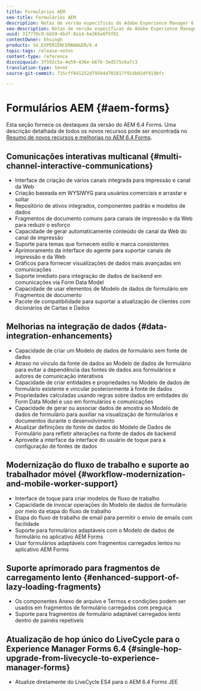 ```yaml
---
title: Formulários AEM
seo-title: Formulários AEM
description: Notas de versão específicas do Adobe Experience Manager 6.3 Forms.
seo-description: Notas de versão específicas do Adobe Experience Manager 6.3 Forms.
uuid: 317770c9-bb59-4bdf-8a14-be265e8f5f81
contentOwner: khsingh
products: SG_EXPERIENCEMANAGER/6.4
topic-tags: release-notes
content-type: reference
discoiquuid: 3f592c5a-4e59-436e-b67b-3ed575c6afc3
translation-type: tm+mt
source-git-commit: 715cff841252d79504d702817f91db92df919bfc

---
```



# Formulários AEM {#aem-forms}

Esta seção fornece os destaques da versão do AEM 6.4 Forms. Uma descrição detalhada de todos os novos recursos pode ser encontrada no [Resumo de novos recursos e melhorias no AEM 6.4 Forms](/help/forms/using/whats-new.md).

## Comunicações interativas multicanal {#multi-channel-interactive-communications}

* Interface de criação de vários canais integrada para impressão e canal da Web
* Criação baseada em WYSIWYG para usuários comerciais e arrastar e soltar
* Repositório de ativos integrados, componentes padrão e modelos de dados
* Fragmentos de documento comuns para canais de impressão e da Web para reduzir o esforço
* Capacidade de gerar automaticamente conteúdo de canal da Web do canal de impressão
* Suporte para temas que fornecem estilo e marca consistentes
* Aprimoramento da interface do agente para suportar canais de impressão e da Web
* Gráficos para fornecer visualizações de dados mais avançadas em comunicações
* Suporte imediato para integração de dados de backend em comunicações via Form Data Model
* Capacidade de usar elementos de Modelo de dados de formulário em Fragmentos de documento
* Pacote de compatibilidade para suportar a atualização de clientes com dicionários de Cartas e Dados

## Melhorias na integração de dados {#data-integration-enhancements}

* Capacidade de criar um Modelo de dados de formulário sem fonte de dados
* Atraso no vínculo da fonte de dados ao Modelo de dados de formulário para evitar a dependência das fontes de dados aos formulários e autores de comunicação interativos
* Capacidade de criar entidades e propriedades no Modelo de dados de formulário existente e vincular posteriormente à fonte de dados
* Propriedades calculadas usando regras sobre dados em entidades do Form Data Model e uso em formulários e comunicações
* Capacidade de gerar ou associar dados de amostra ao Modelo de dados de formulário para auxiliar na visualização de formulários e documentos durante o desenvolvimento
* Atualizar definições de fonte de dados do Modelo de Dados de Formulário para refletir alterações na fonte de dados de backend
* Aproveite a interface da interface do usuário de toque para a configuração de fontes de dados

## Modernização do fluxo de trabalho e suporte ao trabalhador móvel {#workflow-modernization-and-mobile-worker-support}

* Interface de toque para criar modelos de fluxo de trabalho
* Capacidade de invocar operações do Modelo de dados de formulário por meio da etapa do fluxo de trabalho
* Etapa do fluxo de trabalho de email para permitir o envio de emails com facilidade
* Suporte para formulários adaptáveis com o Modelo de dados de formulário no aplicativo AEM Forms
* Usar formulários adaptáveis com fragmentos carregados lentos no aplicativo AEM Forms

## Suporte aprimorado para fragmentos de carregamento lento {#enhanced-support-of-lazy-loading-fragments}

* Os componentes Anexo de arquivo e Termos e condições podem ser usados em fragmentos de formulário carregados com preguiça
* Suporte para fragmentos de formulário adaptável carregados lento dentro de painéis repetíveis

## Atualização de hop único do LiveCycle para o Experience Manager Forms 6.4 {#single-hop-upgrade-from-livecycle-to-experience-manager-forms}

* Atualize diretamente do LiveCycle ES4 para o AEM 6.4 Forms JEE
